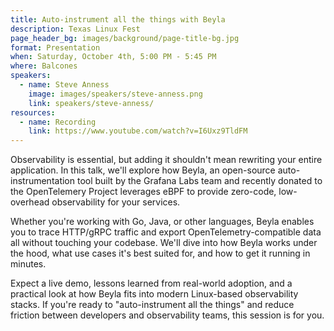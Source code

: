 ```yaml
---
title: Auto-instrument all the things with Beyla
description: Texas Linux Fest
page_header_bg: images/background/page-title-bg.jpg
format: Presentation
when: Saturday, October 4th, 5:00 PM - 5:45 PM
where: Balcones
speakers:
  - name: Steve Anness
    image: images/speakers/steve-anness.png
    link: speakers/steve-anness/
resources:
  - name: Recording
    link: https://www.youtube.com/watch?v=I6Uxz9TldFM
---
```


Observability is essential, but adding it shouldn't mean rewriting your entire
application.  In this talk, we'll explore how Beyla, an open-source
auto-instrumentation tool built by the Grafana Labs team and recently donated
to the OpenTelemery Project leverages eBPF to provide zero-code, low-overhead
observability for your services.

Whether you're working with Go, Java, or other languages, Beyla enables you to
trace HTTP/gRPC traffic and export OpenTelemetry-compatible data all without
touching your codebase.  We'll dive into how Beyla works under the hood, what
use cases it's best suited for, and how to get it running in minutes.

Expect a live demo, lessons learned from real-world adoption, and a practical
look at how Beyla fits into modern Linux-based observability stacks.  If you're
ready to "auto-instrument all the things" and reduce friction between
developers and observability teams, this session is for you.
